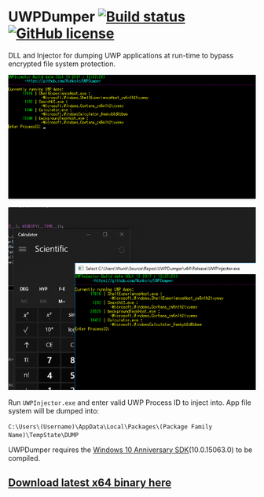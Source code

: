 # UWPDumper [![Build status](https://ci.appveyor.com/api/projects/status/ys3yvpv0bdel15sx?svg=true)](https://ci.appveyor.com/project/Wunkolo/uwpdumper) [![GitHub license](https://img.shields.io/badge/license-MIT-blue.svg)](https://raw.githubusercontent.com/Wunkolo/UWPDumper/master/LICENSE)
DLL and Injector for dumping UWP applications at run-time to bypass encrypted file system protection.

![Demo1](media/demo1.gif)

![Demo2](media/demo2.gif)


Run `UWPInjector.exe` and enter valid UWP Process ID to inject into.
App file system will be dumped into:

`C:\Users\(Username)\AppData\Local\Packages\(Package Family Name)\TempState\DUMP`

UWPDumper requires the [Windows 10 Anniversary SDK](https://developer.microsoft.com/en-us/windows/downloads/windows-10-sdk)(10.0.15063.0) to be compiled.

## [Download latest x64 binary here](https://ci.appveyor.com/project/Wunkolo/uwpdumper/build/artifacts)